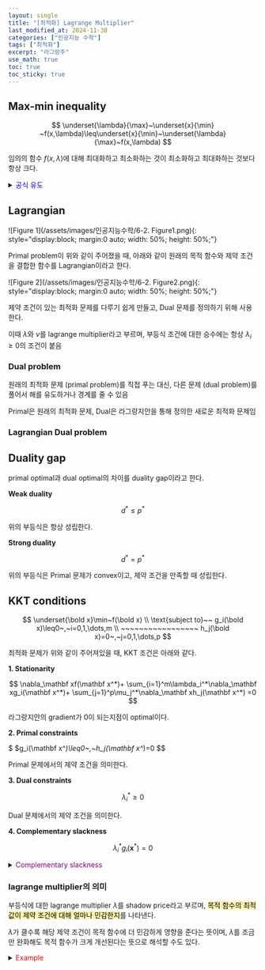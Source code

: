 ```yaml
---
layout: single
title: "[최적화] Lagrange Multiplier"
last_modified_at: 2024-11-30
categories: ["인공지능 수학"]
tags: ["최적화"]
excerpt: "라그랑주"
use_math: true
toc: true
toc_sticky: true
---
```


## Max-min inequality

$$
\underset{\lambda}{\max}~\underset{x}{\min} ~f(x,\lambda)\leq\underset{x}{\min}~\underset{\lambda}{\max}~f(x,\lambda)
$$

임의의 함수 $f(x,\lambda)$에 대해 최대화하고 최소화하는 것이 최소화하고 최대화하는 것보다 항상 크다.

<details>
<summary><font color='blue'>공식 유도</font></summary>
<div markdown="1">

1. $g(x,\lambda):=\underset{x}{\min} ~f(x,\lambda)$
2. $g(x,\lambda)\leq f(x,\lambda)$
3. $\underset{\lambda}{\max} ~g(x,\lambda)\leq\underset{\lambda}{\max} ~f(x,\lambda)$
4. $\underset{\lambda}{\max} ~g(x,\lambda)\leq\underset{x}{\min} ~\underset{\lambda}{\max} ~f(x,\lambda)$

</div>
</details>

## Lagrangian

![Figure 1](/assets/images/인공지능수학/6-2. Figure1.png){: style="display:block; margin:0 auto; width: 50%; height: 50%;"}

Primal problem이 위와 같이 주어졌을 때, 아래와 같이 원래의 목적 함수와 제약 조건을 결합한 함수를 Lagrangian이라고 한다.

![Figure 2](/assets/images/인공지능수학/6-2. Figure2.png){: style="display:block; margin:0 auto; width: 50%; height: 50%;"}

제약 조건이 있는 최적화 문제를 다루기 쉽게 만들고, Dual 문제를 정의하기 위해 사용한다.

이때 $\lambda$와 $\nu$를 lagrange multiplier라고 부르며, 부등식 조건에 대한 승수에는 항상 $\lambda_i\geq0$의 조건이 붙음

### Dual problem

원래의 최적화 문제 (primal problem)를 직접 푸는 대신, 다른 문제 (dual problem)를 풀어서 해를 유도하거나 경계를 줄 수 있음

Primal은 원래의 최적화 문제, Dual은 라그랑지안을 통해 정의한 새로운 최적화 문제임

### Lagrangian Dual problem

## Duality gap

primal optimal과 dual optimal의 차이를 duality gap이라고 한다.

**Weak duality**

$$
d^*\leq p^*
$$

위의 부등식은 항상 성립한다.

**Strong duality**

$$
d^*=p^*
$$

위의 부등식은 Primal 문제가 convex이고, 제약 조건을 만족할 때 성립한다.

## KKT conditions

$$
\underset{\bold x}\min~f(\bold x)
\\
\text{subject to}~~
g_i(\bold x)\leq0~,~i=0,1,\dots,m
\\ ~~~~~~~~~~~~~~~~~
h_j(\bold x)=0~,~j=0,1,\dots,p
$$

최적화 문제가 위와 같이 주어져있을 때, KKT 조건은 아래와 같다.

**1. Stationarity**
        
$$
\nabla_\mathbf xf(\mathbf x^*)+
\sum_{i=1}^m\lambda_i^*\nabla_\mathbf xg_i(\mathbf x^*)+
\sum_{j=1}^p\mu_j^*\nabla_\mathbf xh_j(\mathbf x^*)
=0
$$

라그랑지안의 gradient가 0이 되는지점이 optimal이다.
        
**2. Primal constraints**
        
$
$g_i(\mathbf x^*)\leq0~,~h_j(\mathbf x^*)=0
$$

Primal 문제에서의 제약 조건을 의미한다.
        
**3. Dual constraints**
        
$$
\lambda_i^*\geq0
$$

Dual 문제에서의 제약 조건을 의미한다.
        
**4. Complementary slackness**

$$
\lambda_i^*g_i(\mathbf x^*)=0
$$

<details>
<summary><font color='purple'>Complementary slackness</font></summary>
<div markdown="1">

**1. $g_i(\mathbf x^*)<0~\rightarrow~\lambda_i^*=0$**

<figure style="text-align: center;">
  <img src='{{ "/assets/images/인공지능수학/6-2. Figure6.png" | relative_url }}' style="display: block; margin: 0 auto; width: 30%;">
  <figcaption>출처: https://www.cnblogs.com/pingzeng/p/7019221.html</figcaption>
</figure>

- Optimal $\bold x^*$가 제약 조건의 영역 내에 있는 경우 → $g_i(\bold x^*)<0$
- 원래 목적 함수의 최적해가 이미 제약 조건 영역 내에 있었음
- 따라서, 해당 제약 조건을 없애더라도 기존의 최적해가 변하지 않음

---

**2. $\lambda_i^*>0~\rightarrow~g_i(\mathbf x^*)=0$**

<figure style="text-align: center;">
  <img src='{{ "/assets/images/인공지능수학/6-2. Figure7.png" | relative_url }}' style="display: block; margin: 0 auto; width: 30%;">
  <figcaption>출처: https://www.cnblogs.com/pingzeng/p/7019221.html</figcaption>
</figure>

- Optimal $\bold x^*$가 제약 조건의 경계에 있는 경우 → $g_i(\bold x^*)=0$
- 원래 목적 함수의 최적해가 제약 조건 영역의 바깥에 있었음
- 따라서, 제약 조건이 존재할 때의 최적해는 기존의 최적해와 다름
- 이 경우에 최적해는 일반적으로 제약 조건의 경계에 위치함

</div>
</details>

### lagrange multiplier의 의미

부등식에 대한 lagrange multiplier $\lambda$를 shadow price라고 부르며, <mark style='background-color: fff5b1'>목적 함수의 최적값이 제약 조건에 대해 얼마나 민감한지</mark>를 나타낸다.

$\lambda$가 클수록 해당 제약 조건이 목적 함수에 더 민감하게 영향을 준다는 뜻이며, $\lambda$를 조금만 완화해도 목적 함수가 크게 개선된다는 뜻으로 해석할 수도 있다.

<details>
<summary><font color='red'>Example</font></summary>
<div markdown="1">

공장에서의 물건 생산에서 아래의 조건이 있을 때, 원자재 1kg을 더 사용할 수 있다면 이윤이 얼마나 증가하는가?

- 제약 조건: 원자재는 최대 100kg 사용 가능
- 현재 최적 상태: 이윤 500달러, 원자재는 딱 100kg 사용 중

---

1kg 더 주었더니 이윤이 5달러 증가했다면, 이 5달러가 바로 shadow price이다.

</div>
</details>
